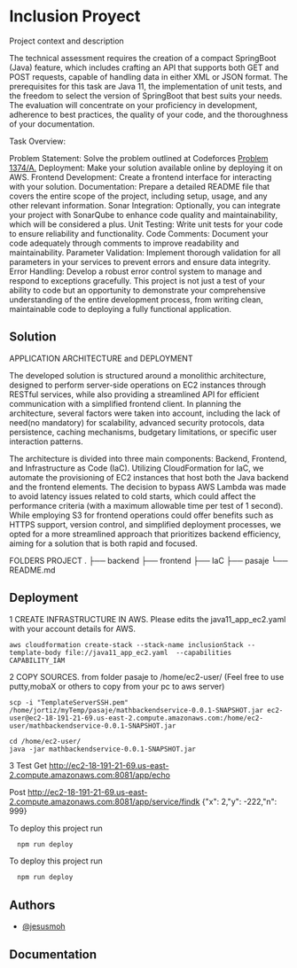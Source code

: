 
# Inclusion Proyect

Project context and description

The technical assessment requires the creation of a compact SpringBoot (Java) feature, which includes crafting an API that supports both GET and POST requests, capable of handling data in either XML or JSON format. The prerequisites for this task are Java 11, the implementation of unit tests, and the freedom to select the version of SpringBoot that best suits your needs. The evaluation will concentrate on your proficiency in development, adherence to best practices, the quality of your code, and the thoroughness of your documentation.

Task Overview:

Problem Statement: Solve the problem outlined at Codeforces [Problem 1374/A.](https://codeforces.com/problemset/problem/1374/A)
Deployment: Make your solution available online by deploying it on AWS.
Frontend Development: Create a frontend interface for interacting with your solution.
Documentation: Prepare a detailed README file that covers the entire scope of the project, including setup, usage, and any other relevant information.
Sonar Integration: Optionally, you can integrate your project with SonarQube to enhance code quality and maintainability, which will be considered a plus.
Unit Testing: Write unit tests for your code to ensure reliability and functionality.
Code Comments: Document your code adequately through comments to improve readability and maintainability.
Parameter Validation: Implement thorough validation for all parameters in your services to prevent errors and ensure data integrity.
Error Handling: Develop a robust error control system to manage and respond to exceptions gracefully.
This project is not just a test of your ability to code but an opportunity to demonstrate your comprehensive understanding of the entire development process, from writing clean, maintainable code to deploying a fully functional application.

## Solution

APPLICATION ARCHITECTURE and DEPLOYMENT

The developed solution is structured around a monolithic architecture, designed to perform server-side operations on EC2 instances through RESTful services, while also providing a streamlined API for efficient communication with a simplified frontend client. In planning the architecture, several factors were taken into account, including the lack of need(no mandatory) for scalability, advanced security protocols, data persistence, caching mechanisms, budgetary limitations, or specific user interaction patterns.

The architecture is divided into three main components: Backend, Frontend, and Infrastructure as Code (IaC). Utilizing CloudFormation for IaC, we automate the provisioning of EC2 instances that host both the Java backend and the frontend elements. The decision to bypass AWS Lambda was made to avoid latency issues related to cold starts, which could affect the performance criteria (with a maximum allowable time per test of 1 second). While employing S3 for frontend operations could offer benefits such as HTTPS support, version control, and simplified deployment processes, we opted for a more streamlined approach that prioritizes backend efficiency, aiming for a solution that is both rapid and focused.


FOLDERS PROJECT
.
├── backend
├── frontend
├── IaC
├── pasaje
└── README.md

## Deployment

1 CREATE INFRASTRUCTURE IN AWS. Please edits the java11_app_ec2.yaml with your account details for AWS.
```
aws cloudformation create-stack --stack-name inclusionStack --template-body file://java11_app_ec2.yaml  --capabilities CAPABILITY_IAM
```
2 COPY SOURCES. from folder pasaje to /home/ec2-user/ (Feel free to use putty,mobaX or others to copy from your pc to aws server) 
```
scp -i "TemplateServerSSH.pem" /home/jortiz/myTemp/pasaje/mathbackendservice-0.0.1-SNAPSHOT.jar ec2-user@ec2-18-191-21-69.us-east-2.compute.amazonaws.com:/home/ec2-user/mathbackendservice-0.0.1-SNAPSHOT.jar
```
```
cd /home/ec2-user/
java -jar mathbackendservice-0.0.1-SNAPSHOT.jar
```

3 Test
Get   http://ec2-18-191-21-69.us-east-2.compute.amazonaws.com:8081/app/echo

Post  http://ec2-18-191-21-69.us-east-2.compute.amazonaws.com:8081/app/service/findk        {"x": 2,"y": -222,"n": 999}



To deploy this project run

```bash
  npm run deploy
```

To deploy this project run

```bash
  npm run deploy
```
  
## Authors

- [@jesusmoh](https://www.github.com/jesusmoh)



## Documentation








